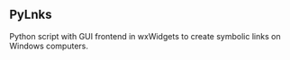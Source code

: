 PyLnks
-------
Python script with GUI frontend in wxWidgets to create symbolic links on Windows computers.